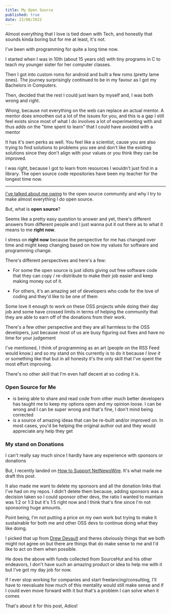 ```yaml
---
title: My Open Source
published: true
date: 22/08/2022
---
```


Almost everything that I love is tied down with Tech, and honestly that sounds kinda boring but for me at least, it's not.

I've been with programming for quite a long time now.

I started when I was in 10th (about 15 years old) with tiny programs in C to teach my younger sister for her computer classes.

Then I got into custom roms for android and built a few roms (pretty lame ones). The journey surprisingly continued to be in my favour as I got my
Bachelors in Computers.

Then, decided that the rest I could just learn by myself and, I was both wrong and right.

_Wrong_, because not everything on the web can replace an actual mentor. A mentor does smoothen out a lot of the issues for you, and this is a gap I
still feel exists since most of what I do involves a lot of experimenting with and thus adds on the "time spent to learn" that I could have avoided
with a mentor

It has it's own perks as well. You feel like a scientist, cause you are also trying to find solutions to problems you see and don't like the existing
solutions since they don't align with your values or you think they can be improved.

I was _right_, because I got to learn from resources I wouldn't just find in a library. The open source code repositories have been my teacher for the
longest time now.

---

[I've talked about me owing](/writing/i-owe-the-oss-community) to the open source community and why I try to make almost everything I do open source.

But, what is **open source**?

Seems like a pretty easy question to answer and yet, there's different answers from different people and I just wanna put it out there as to what it
means to me **right now**.

I stress on **right now** because the perspective for me has changed over time and might keep changing based on how my values for software and
programming change.

There's different perspectives and here's a few:

- For some the open source is just idiots giving out free software code that they can copy / re-distribute to make their job easier and keep making
  money out of it.

- For others, it's an amazing set of developers who code for the love of coding and they'd like to be one of them

Some love it enough to work on these OSS projects while doing their day job and some have crossed limits in terms of helping the community that they
are able to earn off of the donations from their work.

There's a few other perspective and they are all harmless to the OSS developers, just because most of us are busy figuring out fixes and have no time
for your judgement

I've mentioned, I think of programming as an art (people on the RSS Feed would know.) and so my stand on this currently is to do it because _I love
it_ or something like that but in all honesty it's the only skill that I've spent the most effort improving.

There's no other skill that I'm even half decent at so coding it is.

### Open Source for Me

- is being able to share and read code from other much better developers has taught me to keep my options open and my opinion loose. I can be wrong
  and I can be super wrong and that's fine, I don't mind being corrected
- is a source of amazing ideas that can be re-built and/or improved on. In most cases, you'd be helping the original author out and they would
  appreciate any help they get

### My stand on Donations

I can't really say much since I hardly have any experience with sponsors or donations

But, I recently landed on
[How to Support NetNewsWire](https://github.com/Ranchero-Software/NetNewsWire/blob/main/Technotes/HowToSupportNetNewsWire.markdown). It's what made me
draft this post.

It also made me want to delete my sponsors and all the donation links that I've had on my repos. I didn't delete them because, adding sponsors was a
decision taken so I could sponsor other devs, the ratio I wanted to maintain was 1:2 or 1:3 but it's 1:5 right now and I think that's fine since I'm
not sponsoring huge amounts.

Point being, I'm not putting a price on my own work but trying to make it sustainable for both me and other OSS devs to continue doing what they like
doing.

I picked that up from [Drew Devault](https://drewdevault.com/) and theres obviously things that we both might not agree on but there are things that
do make sense to me and I'd like to act on them when possible.

He does the above with funds collected from SourceHut and his other endeavors, I don't have such an amazing product or idea to help me with it but
I've got my day job for now.

If I ever stop working for companies and start freelancing/consulting, I'll have to reevaluate how much of this mentality would still make sense and
if I could even move forward with it but that's a problem I can solve when it comes

That's about it for this post, Adios!
